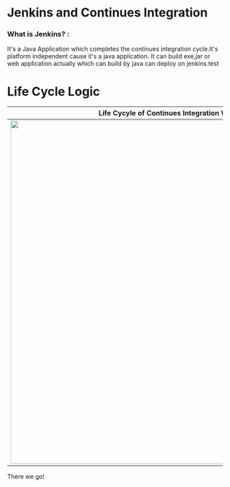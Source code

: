 
# Jenkins and Continues Integration

### What is Jenkins? :
It's a Java Application which completes the continues integration cycle.It's platform independent cause it's a java application. It can build exe,jar or web application actually which can build by java can deploy on jenkins.test

# Life Cycle Logic #
Life Cycyle of Continues Integration With Jenkins      | 
------------|
<img src="https://cdn.pbrd.co/images/HqJEQSW.jpg" width="800">  |
There we go!
